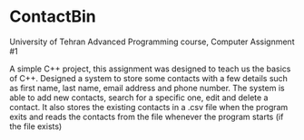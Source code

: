# ContactBin
University of Tehran Advanced Programming course, Computer Assignment #1

A simple C++ project, this assignment was designed to teach us the basics of C++.
Designed a system to store some contacts with a few details such as first name, last name, email address and phone number.
The system is able to add new contacts, search for a specific one, edit and delete a contact. It also stores the existing contacts
in a .csv file when the program exits and reads the contacts from the file whenever the program starts (if the file exists)
